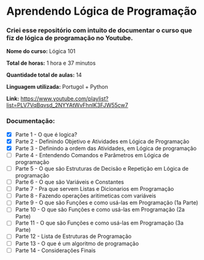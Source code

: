 # Aprendendo Lógica de Programação

### Criei esse repositório com intuito de documentar o curso que fiz de lógica de programação no Youtube.

**Nome do curso:** Lógica 101

**Total de horas:** 1 hora e 37 minutos

**Quantidade total de aulas:** 14

**Linguagem utilizada:** Portugol + Python

**Link:** https://www.youtube.com/playlist?list=PLV7VqBqvsd_2NYYAtWvFhnlK3FJW55cw7

### Documentação:

- [x] Parte 1 - O que é logica?
- [x] Parte 2 - Definindo Objetivo e Atividades em Lógica de Programação
- [x] Parte 3 - Definindo a ordem das Atividades, em Lógica de programação
- [ ] Parte 4 - Entendendo Comandos e Parâmetros em Lógica de programação
- [ ] Parte 5 - O que são Estruturas de Decisão e Repetição em Lógica de programação
- [ ] Parte 6 - O que são Variáveis e Constantes
- [ ] Parte 7 - Pra que servem Listas e Dicionarios em Programação
- [ ] Parte 8 - Fazendo operações aritimeticas com variáveis
- [ ] Parte 9 - O que são Funções e como usá-las em Programação (1a Parte)
- [ ] Parte 10 - O que são Funções e como usá-las em Programação (2a Parte)
- [ ] Parte 11 - O que são Funções e como usá-las em Programação (3a Parte)
- [ ] Parte 12 - Lista de Estruturas de Programação
- [ ] Parte 13 - O que é um algoritmo de programação
- [ ] Parte 14 - Considerações Finais